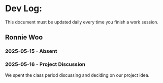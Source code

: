 # Dev Log:

This document must be updated daily every time you finish a work session.

## Ronnie Woo

### 2025-05-15 - Absent

### 2025-05-16 - Project Discussion

We spent the class period discussing and deciding on our project idea.
